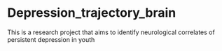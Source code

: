 # Depression_trajectory_brain
This is a research project that aims to identify neurological correlates of persistent depression in youth

